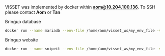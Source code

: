 VISSET was implemented by docker within **aom@10.204.100.136**.
To SSH please contact **Aom** or **Tan**

Bringup database
```bash
docker run --name mariadb --env-file /home/aom/visset_ws/my_env_file -v mariadb:/var/lib/mysql -d -p 3306:3306 --rm mariadb:latest
```

Bringup website
```bash
docker run --name snipeit --env-file /home/aom/visset_ws/my_env_file -v snipeit:/var/lib/snipeit -p 8118:80 -d --rm snipe/snipe-it:latest
```
